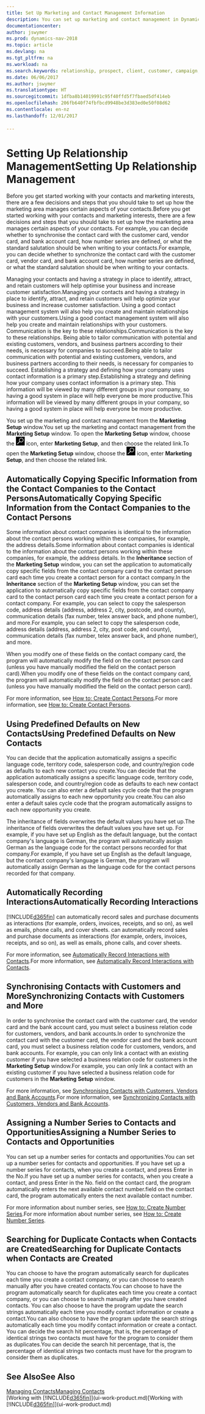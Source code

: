 ```yaml
---
title: Set Up Marketing and Contact Management Information
description: You can set up marketing and contact management in Dynamics NAV to optimise relationships with prospects or customers, and improve campaigns and promotions.
documentationcenter: 
author: jswymer
ms.prod: dynamics-nav-2018
ms.topic: article
ms.devlang: na
ms.tgt_pltfrm: na
ms.workload: na
ms.search.keywords: relationship, prospect, client, customer, campaign, promo
ms.date: 06/06/2017
ms.author: jswymer
ms.translationtype: HT
ms.sourcegitcommit: 1dfba8b14019991c95f40ffd5f7fbaed5df414eb
ms.openlocfilehash: 206fb640f74fbfbcd9948be3d383ed0e50f08d62
ms.contentlocale: en-nz
ms.lasthandoff: 12/01/2017

---
```

# <a name="setting-up-relationship-management"></a><span data-ttu-id="390ba-103">Setting Up Relationship Management</span><span class="sxs-lookup"><span data-stu-id="390ba-103">Setting Up Relationship Management</span></span>
<span data-ttu-id="390ba-104">Before you get started working with your contacts and marketing interests, there are a few decisions and steps that you should take to set up how the marketing area manages certain aspects of your contacts.</span><span class="sxs-lookup"><span data-stu-id="390ba-104">Before you get started working with your contacts and marketing interests, there are a few decisions and steps that you should take to set up how the marketing area manages certain aspects of your contacts.</span></span> <span data-ttu-id="390ba-105">For example, you can decide whether to synchronise the contact card with the customer card, vendor card, and bank account card, how number series are defined, or what the standard salutation should be when writing to your contacts.</span><span class="sxs-lookup"><span data-stu-id="390ba-105">For example, you can decide whether to synchronize the contact card with the customer card, vendor card, and bank account card, how number series are defined, or what the standard salutation should be when writing to your contacts.</span></span>

<span data-ttu-id="390ba-106">Managing your contacts and having a strategy in place to identify, attract, and retain customers will help optimise your business and increase customer satisfaction.</span><span class="sxs-lookup"><span data-stu-id="390ba-106">Managing your contacts and having a strategy in place to identify, attract, and retain customers will help optimize your business and increase customer satisfaction.</span></span> <span data-ttu-id="390ba-107">Using a good contact management system will also help you create and maintain relationships with your customers.</span><span class="sxs-lookup"><span data-stu-id="390ba-107">Using a good contact management system will also help you create and maintain relationships with your customers.</span></span> <span data-ttu-id="390ba-108">Communication is the key to these relationships.</span><span class="sxs-lookup"><span data-stu-id="390ba-108">Communication is the key to these relationships.</span></span> <span data-ttu-id="390ba-109">Being able to tailor communication with potential and existing customers, vendors, and business partners according to their needs, is necessary for companies to succeed.</span><span class="sxs-lookup"><span data-stu-id="390ba-109">Being able to tailor communication with potential and existing customers, vendors, and business partners according to their needs, is necessary for companies to succeed.</span></span> <span data-ttu-id="390ba-110">Establishing a strategy and defining how your company uses contact information is a primary step.</span><span class="sxs-lookup"><span data-stu-id="390ba-110">Establishing a strategy and defining how your company uses contact information is a primary step.</span></span> <span data-ttu-id="390ba-111">This information will be viewed by many different groups in your company, so having a good system in place will help everyone be more productive.</span><span class="sxs-lookup"><span data-stu-id="390ba-111">This information will be viewed by many different groups in your company, so having a good system in place will help everyone be more productive.</span></span>

<span data-ttu-id="390ba-112">You set up the marketing and contact management from the **Marketing Setup** window.</span><span class="sxs-lookup"><span data-stu-id="390ba-112">You set up the marketing and contact management from the **Marketing Setup** window.</span></span> <span data-ttu-id="390ba-113">To open the **Marketing Setup** window, choose the ![Search for Page or Report](media/ui-search/search_small.png "Search for Page or Report icon") icon, enter **Marketing Setup**, and then choose the related link.</span><span class="sxs-lookup"><span data-stu-id="390ba-113">To open the **Marketing Setup** window, choose the ![Search for Page or Report](media/ui-search/search_small.png "Search for Page or Report icon") icon, enter **Marketing Setup**, and then choose the related link.</span></span>

## <a name="automatically-copying-specific-information-from-the-contact-companies-to-the-contact-persons"></a><span data-ttu-id="390ba-114">Automatically Copying Specific Information from the Contact Companies to the Contact Persons</span><span class="sxs-lookup"><span data-stu-id="390ba-114">Automatically Copying Specific Information from the Contact Companies to the Contact Persons</span></span>
<span data-ttu-id="390ba-115">Some information about contact companies is identical to the information about the contact persons working within these companies, for example, the address details.</span><span class="sxs-lookup"><span data-stu-id="390ba-115">Some information about contact companies is identical to the information about the contact persons working within these companies, for example, the address details.</span></span> <span data-ttu-id="390ba-116">In the **Inheritance** section of the **Marketing Setup** window, you can set the application to automatically copy specific fields from the contact company card to the contact person card each time you create a contact person for a contact company.</span><span class="sxs-lookup"><span data-stu-id="390ba-116">In the **Inheritance** section of the **Marketing Setup** window, you can set the application to automatically copy specific fields from the contact company card to the contact person card each time you create a contact person for a contact company.</span></span> <span data-ttu-id="390ba-117">For example, you can select to copy the salesperson code, address details (address, address 2, city, postcode, and county), communication details (fax number, telex answer back, and phone number), and more.</span><span class="sxs-lookup"><span data-stu-id="390ba-117">For example, you can select to copy the salesperson code, address details (address, address 2, city, post code, and county), communication details (fax number, telex answer back, and phone number), and more.</span></span>

<span data-ttu-id="390ba-118">When you modify one of these fields on the contact company card, the program will automatically modify the field on the contact person card (unless you have manually modified the field on the contact person card).</span><span class="sxs-lookup"><span data-stu-id="390ba-118">When you modify one of these fields on the contact company card, the program will automatically modify the field on the contact person card (unless you have manually modified the field on the contact person card).</span></span>

<span data-ttu-id="390ba-119">For more information, see [How to: Create Contact Persons](marketing-how-create-contact-persons.md).</span><span class="sxs-lookup"><span data-stu-id="390ba-119">For more information, see [How to: Create Contact Persons](marketing-how-create-contact-persons.md).</span></span>

## <a name="using-predefined-defaults-on-new-contacts"></a><span data-ttu-id="390ba-120">Using Predefined Defaults on New Contacts</span><span class="sxs-lookup"><span data-stu-id="390ba-120">Using Predefined Defaults on New Contacts</span></span>
<span data-ttu-id="390ba-121">You can decide that the application automatically assigns a specific language code, territory code, salesperson code, and country/region code as defaults to each new contact you create.</span><span class="sxs-lookup"><span data-stu-id="390ba-121">You can decide that the application automatically assigns a specific language code, territory code, salesperson code, and country/region code as defaults to each new contact you create.</span></span> <span data-ttu-id="390ba-122">You can also enter a default sales cycle code that the program automatically assigns to each new opportunity you create.</span><span class="sxs-lookup"><span data-stu-id="390ba-122">You can also enter a default sales cycle code that the program automatically assigns to each new opportunity you create.</span></span>

<span data-ttu-id="390ba-123">The inheritance of fields overwrites the default values you have set up.</span><span class="sxs-lookup"><span data-stu-id="390ba-123">The inheritance of fields overwrites the default values you have set up.</span></span> <span data-ttu-id="390ba-124">For example, if you have set up English as the default language, but the contact company's language is German, the program will automatically assign German as the language code for the contact persons recorded for that company.</span><span class="sxs-lookup"><span data-stu-id="390ba-124">For example, if you have set up English as the default language, but the contact company's language is German, the program will automatically assign German as the language code for the contact persons recorded for that company.</span></span>

<!--You can also setup a default salutation that the program automatically assigns to your contacts. You can use these salutations in your interaction template attachments (for example, Microsoft Word documents). When setting up a default salutation, you can enter a salutation text and a salutation format. For example, if the salutation text is Dear, and the salutation format is Salutation Text + Title + Name, the program will automatically enter Dear Mr. John Smith as a salutation for a contact called John Smith.-->

## <a name="automatically-recording-interactions"></a><span data-ttu-id="390ba-125">Automatically Recording Interactions</span><span class="sxs-lookup"><span data-stu-id="390ba-125">Automatically Recording Interactions</span></span>
[!INCLUDE[d365fin](includes/d365fin_md.md)]<span data-ttu-id="390ba-126"> can automatically record sales and purchase documents as interactions (for example, orders, invoices, receipts, and so on), as well as emails, phone calls, and cover sheets.</span><span class="sxs-lookup"><span data-stu-id="390ba-126"> can automatically record sales and purchase documents as interactions (for example, orders, invoices, receipts, and so on), as well as emails, phone calls, and cover sheets.</span></span>

<span data-ttu-id="390ba-127">For more information, see [Automatically Record Interactions with Contacts](marketing-auto-record-interactions.md).</span><span class="sxs-lookup"><span data-stu-id="390ba-127">For more information, see [Automatically Record Interactions with Contacts](marketing-auto-record-interactions.md).</span></span>

## <a name="synchronizing-contacts-with-customers-and-more"></a><span data-ttu-id="390ba-128">Synchronising Contacts with Customers and More</span><span class="sxs-lookup"><span data-stu-id="390ba-128">Synchronizing Contacts with Customers and More</span></span>
<span data-ttu-id="390ba-129">In order to synchronise the contact card with the customer card, the vendor card and the bank account card, you must select a business relation code for customers, vendors, and bank accounts.</span><span class="sxs-lookup"><span data-stu-id="390ba-129">In order to synchronize the contact card with the customer card, the vendor card and the bank account card, you must select a business relation code for customers, vendors, and bank accounts.</span></span> <span data-ttu-id="390ba-130">For example, you can only link a contact with an existing customer if you have selected a business relation code for customers in the **Marketing Setup** window.</span><span class="sxs-lookup"><span data-stu-id="390ba-130">For example, you can only link a contact with an existing customer if you have selected a business relation code for customers in the **Marketing Setup** window.</span></span>

<span data-ttu-id="390ba-131">For more information, see [Synchronising Contacts with Customers, Vendors and Bank Accounts](marketing-synchronize-contacts-customers-vendors-bank-accounts.md).</span><span class="sxs-lookup"><span data-stu-id="390ba-131">For more information, see [Synchronizing Contacts with Customers, Vendors and Bank Accounts](marketing-synchronize-contacts-customers-vendors-bank-accounts.md).</span></span>

## <a name="assigning-a-number-series-to-contacts-and-opportunities"></a><span data-ttu-id="390ba-132">Assigning a Number Series to Contacts and Opportunities</span><span class="sxs-lookup"><span data-stu-id="390ba-132">Assigning a Number Series to Contacts and Opportunities</span></span>
<span data-ttu-id="390ba-133">You can set up a number series for contacts and opportunities.</span><span class="sxs-lookup"><span data-stu-id="390ba-133">You can set up a number series for contacts and opportunities.</span></span> <span data-ttu-id="390ba-134">If you have set up a number series for contacts, when you create a contact, and press Enter in the No.</span><span class="sxs-lookup"><span data-stu-id="390ba-134">If you have set up a number series for contacts, when you create a contact, and press Enter in the No.</span></span> <span data-ttu-id="390ba-135">field on the contact card, the program automatically enters the next available contact number.</span><span class="sxs-lookup"><span data-stu-id="390ba-135">field on the contact card, the program automatically enters the next available contact number.</span></span>

<span data-ttu-id="390ba-136">For more information about number series, see [How to: Create Number Series](ui-create-number-series.md).</span><span class="sxs-lookup"><span data-stu-id="390ba-136">For more information about number series, see [How to: Create Number Series](ui-create-number-series.md).</span></span>

## <a name="searching-for-duplicate-contacts-when-contacts-are-created"></a><span data-ttu-id="390ba-137">Searching for Duplicate Contacts when Contacts are Created</span><span class="sxs-lookup"><span data-stu-id="390ba-137">Searching for Duplicate Contacts when Contacts are Created</span></span>
<span data-ttu-id="390ba-138">You can choose to have the program automatically search for duplicates each time you create a contact company, or you can choose to search manually after you have created contacts.</span><span class="sxs-lookup"><span data-stu-id="390ba-138">You can choose to have the program automatically search for duplicates each time you create a contact company, or you can choose to search manually after you have created contacts.</span></span> <span data-ttu-id="390ba-139">You can also choose to have the program update the search strings automatically each time you modify contact information or create a contact.</span><span class="sxs-lookup"><span data-stu-id="390ba-139">You can also choose to have the program update the search strings automatically each time you modify contact information or create a contact.</span></span> <span data-ttu-id="390ba-140">You can decide the search hit percentage, that is, the percentage of identical strings two contacts must have for the program to consider them as duplicates.</span><span class="sxs-lookup"><span data-stu-id="390ba-140">You can decide the search hit percentage, that is, the percentage of identical strings two contacts must have for the program to consider them as duplicates.</span></span>

## <a name="see-also"></a><span data-ttu-id="390ba-141">See Also</span><span class="sxs-lookup"><span data-stu-id="390ba-141">See Also</span></span>
[<span data-ttu-id="390ba-142">Managing Contacts</span><span class="sxs-lookup"><span data-stu-id="390ba-142">Managing Contacts</span></span>](marketing-contacts.md)  
<span data-ttu-id="390ba-143">[Working with [!INCLUDE[d365fin](includes/d365fin_md.md)]](ui-work-product.md)</span><span class="sxs-lookup"><span data-stu-id="390ba-143">[Working with [!INCLUDE[d365fin](includes/d365fin_md.md)]](ui-work-product.md)</span></span>  


